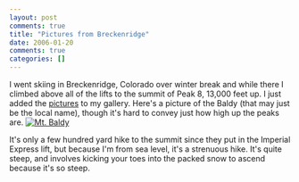 ```yaml
---
layout: post
comments: true
title: "Pictures from Breckenridge"
date: 2006-01-20
comments: true
categories: []
---
```

I went skiing in Breckenridge, Colorado over winter break and while there I climbed above all of the lifts to the summit of Peak 8, 13,000 feet up.  I just added the <a href="http://gallery.dinomite.net/gallery/v/Skiing/Breckenridge+2006">pictures</a> to my gallery.  Here's a picture of the Baldy (that may just be the local name), though it's hard to convey just how high up the peaks are.
<a href="http://gallery.dinomite.net/gallery/v/Skiing/Breckenridge+2006/IMG_0095.JPG.html"><img src='http://dinomite.net/wp-content/images/IMG_0095.JPG' alt='Mt. Baldy' /></a>

It's only a few hundred yard hike to the summit since they put in the Imperial Express lift, but because I'm from sea level, it's a strenuous hike.  It's quite steep, and involves kicking your toes into the packed snow to ascend because it's so steep.
